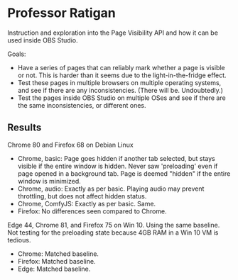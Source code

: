 Professor Ratigan
=================

Instruction and exploration into the Page Visibility API and how it can be
used inside OBS Studio.

Goals:

* Have a series of pages that can reliably mark whether a page is visible or
  not. This is harder than it seems due to the light-in-the-fridge effect.
* Test these pages in multiple browsers on multiple operating systems, and see
  if there are any inconsistencies. (There will be. Undoubtedly.)
* Test the pages inside OBS Studio on multiple OSes and see if there are the
  same inconsistencies, or different ones.

Results
-------

Chrome 80 and Firefox 68 on Debian Linux

* Chrome, basic: Page goes hidden if another tab selected, but stays visible if
  the entire window is hidden. Never saw 'preloading' even if page opened in
  a background tab. Page is deemed "hidden" if the entire window is minimized.
* Chrome, audio: Exactly as per basic. Playing audio may prevent throttling,
  but does not affect hidden status.
* Chrome, ComfyJS: Exactly as per basic. Same.
* Firefox: No differences seen compared to Chrome.

Edge 44, Chrome 81, and Firefox 75 on Win 10. Using the same baseline. Not
testing for the preloading state because 4GB RAM in a Win 10 VM is tedious.

* Chrome: Matched baseline.
* Firefox: Matched baseline.
* Edge: Matched baseline.
